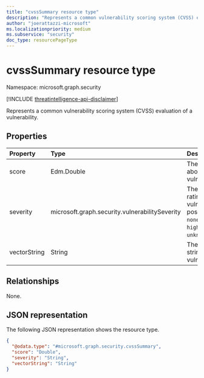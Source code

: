```yaml
---
title: "cvssSummary resource type"
description: "Represents a common vulnerability scoring system (CVSS) evaluation of a vulnerability."
author: "joerattazzi-microsoft"
ms.localizationpriority: medium
ms.subservice: "security"
doc_type: resourcePageType
---
```


# cvssSummary resource type

Namespace: microsoft.graph.security

[!INCLUDE [threatintelligence-api-disclaimer](../../includes/threatintelligence-api-disclaimer.md)]

Represents a common vulnerability scoring system (CVSS) evaluation of a vulnerability.

## Properties

| Property     | Type                                           | Description                                                                                                                                  |
| :----------- | :--------------------------------------------- | :------------------------------------------------------------------------------------------------------------------------------------------- |
| score        | Edm.Double                                     | The CVSS score about this vulnerability.                                                                                                     |
| severity     | microsoft.graph.security.vulnerabilitySeverity | The CVSS severity rating for this vulnerability. The possible values are: `none`, `low`, `medium`, `high`, `critical`, `unknownFutureValue`. |
| vectorString | String                                         | The CVSS vector string for this vulnerability.                                                                                               |

## Relationships

None.

## JSON representation

The following JSON representation shows the resource type.

<!-- {
  "blockType": "resource",
  "@odata.type": "microsoft.graph.security.cvssSummary"
}
-->

```json
{
  "@odata.type": "#microsoft.graph.security.cvssSummary",
  "score": "Double",
  "severity": "String",
  "vectorString": "String"
}
```
